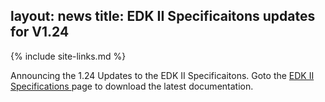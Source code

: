 layout: news
title: EDK II Specificaitons updates for V1.24
---
{% include site-links.md %}

Announcing the 1.24 Updates to the EDK II Specificaitons. Goto the  <a href="{{wiki}}/EDK-II-Specifications" title="EDK-II-Specifications"> EDK II Specifications </a> page to download the latest documentation.

